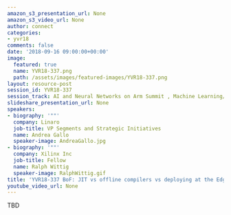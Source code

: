 ```yaml
---
amazon_s3_presentation_url: None
amazon_s3_video_url: None
author: connect
categories:
- yvr18
comments: false
date: '2018-09-16 09:00:00+00:00'
image:
  featured: true
  name: YVR18-337.png
  path: /assets/images/featured-images/YVR18-337.png
layout: resource-post
session_id: YVR18-337
session_track: AI and Neural Networks on Arm Summit , Machine Learning/AI
slideshare_presentation_url: None
speakers:
- biography: '""'
  company: Linaro
  job-title: VP Segments and Strategic Initiatives
  name: Andrea Gallo
  speaker-image: AndreaGallo.jpg
- biography: '""'
  company: Xilinx Inc
  job-title: Fellow
  name: Ralph Wittig
  speaker-image: RalphWittig.gif
title: 'YVR18-337 BoF: JIT vs offline compilers vs deploying at the Edge'
youtube_video_url: None
---
```


TBD